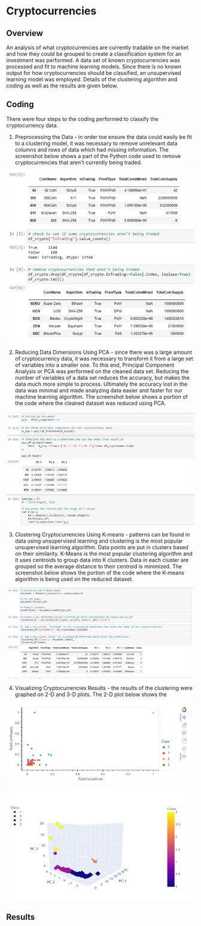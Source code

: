 # Cryptocurrencies
## Overview
An analysis of what cryptocurrencies are currently tradable on the market and how they could be grouped to create a classification system for an investment was performed. A data set of known cryptocurrencies was processed and fit to machine learning models. Since there is no known output for how cryptocurrencies should be classified, an unsupervised learning model was employed. Details of the clustering algorithm and coding as well as the results are given below.

## Coding
There were four steps to the coding performed to classify the cryptocurrency data.  
1. Preprocessing the Data - in order toe ensure the data could easily be fit to a clustering model, it was necessary to remove unrelevant data columns and rows of data which had missing information.  The screenshot below shows a part of the Python code used to remove cryptocurrencies that aren't currently being traded.  

![First the cryptocurrency dataset was cleaned](screenshots/crypto1.png)

2. Reducing Data Dimensions Using PCA - since there was a large amount of cryptocurrency data, it was necessary to transform it from a large set of variables into a smaller one.  To this end, Principal Component Analysis or PCA was performed on the cleaned data set.  Reducing the number of variables of a data set reduces the accuracy, but makes the data much more simple to process. Ultimately the accuracy lost in the data was minimal and made analyzing data easier and faster for our machine learning algorithm.  The screenshot below shows a portion of the code where the cleaned dataset was reduced using PCA. 

![Second the cryptocurrency dataset was reduded using PCA](screenshots/crypto2.png)

3. Clustering Cryptocurrencies Using K-means - patterns can be found in data using unsupervised learning and clustering is the most popular unsupervised learning algorithm.  Data points are put in clusters based on their similarity. K-Means is the most popular clustering algorithm and it uses centroids to group data into K clusters. Data in each cluster are grouped so the average distance to their centroid is minimized.  The screenshot below shows the portion of the code where the K-means algorithm is being used on the reduced dataset.


![Third the cryptocurrency dataset clusted using K-means](screenshots/crypto3.png)

4. Visualizing Cryptocurrencies Results - the results of the clustering were graphed on 2-D and 3-D plots.  The 2-D plot below shows the   

![Fourth the results were visualized -2D plot shown here](screenshots/crypto4.png)

![3D plot showing the four cryptocurrency classifications](screenshots/crypto5.png)

## Results

  





